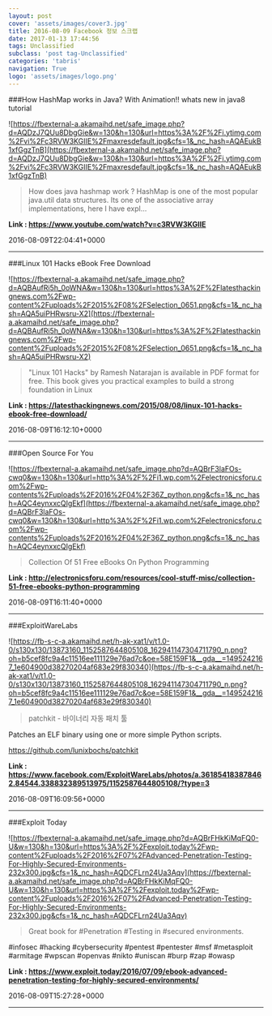 ```yaml
---
layout: post
cover: 'assets/images/cover3.jpg'
title: 2016-08-09 Facebook 정보 스크랩
date: 2017-01-13 17:44:56
tags: Unclassified
subclass: 'post tag-Unclassified'
categories: 'tabris'
navigation: True
logo: 'assets/images/logo.png'
---
```


###How HashMap works in Java? With Animation!! whats new in java8 tutorial

![https://fbexternal-a.akamaihd.net/safe_image.php?d=AQDzJ7QUu8DbgGie&w=130&h=130&url=https%3A%2F%2Fi.ytimg.com%2Fvi%2Fc3RVW3KGIIE%2Fmaxresdefault.jpg&cfs=1&_nc_hash=AQAEukB1xfGgzTnB](https://fbexternal-a.akamaihd.net/safe_image.php?d=AQDzJ7QUu8DbgGie&w=130&h=130&url=https%3A%2F%2Fi.ytimg.com%2Fvi%2Fc3RVW3KGIIE%2Fmaxresdefault.jpg&cfs=1&_nc_hash=AQAEukB1xfGgzTnB)

>How does java hashmap work ? HashMap is one of the most popular java.util data structures. Its one of the associative array implementations, here I have expl...

**Link : <https://www.youtube.com/watch?v=c3RVW3KGIIE>**

2016-08-09T22:04:41+0000

---

###Linux 101 Hacks eBook Free Download

![https://fbexternal-a.akamaihd.net/safe_image.php?d=AQBAufRi5h_0oWNA&w=130&h=130&url=https%3A%2F%2Flatesthackingnews.com%2Fwp-content%2Fuploads%2F2015%2F08%2FSelection_0651.png&cfs=1&_nc_hash=AQA5uiPHRwsru-X2](https://fbexternal-a.akamaihd.net/safe_image.php?d=AQBAufRi5h_0oWNA&w=130&h=130&url=https%3A%2F%2Flatesthackingnews.com%2Fwp-content%2Fuploads%2F2015%2F08%2FSelection_0651.png&cfs=1&_nc_hash=AQA5uiPHRwsru-X2)

>"Linux 101 Hacks" by Ramesh Natarajan is available in PDF format for free. This book gives you practical examples to build a strong foundation in Linux

**Link : <https://latesthackingnews.com/2015/08/08/linux-101-hacks-ebook-free-download/>**

2016-08-09T16:12:10+0000

---

###Open Source For You

![https://fbexternal-a.akamaihd.net/safe_image.php?d=AQBrF3laFOs-cwq0&w=130&h=130&url=http%3A%2F%2Fi1.wp.com%2Felectronicsforu.com%2Fwp-contents%2Fuploads%2F2016%2F04%2F36Z_python.png&cfs=1&_nc_hash=AQC4eynxxcQIgEkf](https://fbexternal-a.akamaihd.net/safe_image.php?d=AQBrF3laFOs-cwq0&w=130&h=130&url=http%3A%2F%2Fi1.wp.com%2Felectronicsforu.com%2Fwp-contents%2Fuploads%2F2016%2F04%2F36Z_python.png&cfs=1&_nc_hash=AQC4eynxxcQIgEkf)

>Collection Of 51 Free eBooks On Python Programming

**Link : <http://electronicsforu.com/resources/cool-stuff-misc/collection-51-free-ebooks-python-programming>**

2016-08-09T16:11:40+0000

---

###ExploitWareLabs

![https://fb-s-c-a.akamaihd.net/h-ak-xat1/v/t1.0-0/s130x130/13873160_1152587644805108_162941147304711790_n.png?oh=b5cef8fc9a4c11516ee111129e76ad7c&oe=58E159F1&__gda__=1495242167_1e604900d38270204af683e29f830340](https://fb-s-c-a.akamaihd.net/h-ak-xat1/v/t1.0-0/s130x130/13873160_1152587644805108_162941147304711790_n.png?oh=b5cef8fc9a4c11516ee111129e76ad7c&oe=58E159F1&__gda__=1495242167_1e604900d38270204af683e29f830340)

>patchkit - 바이너리 자동 패치 툴

Patches an ELF binary using one or more simple Python scripts.

https://github.com/lunixbochs/patchkit

**Link : <https://www.facebook.com/ExploitWareLabs/photos/a.361854183878462.84544.338832389513975/1152587644805108/?type=3>**

2016-08-09T16:09:56+0000

---

###Exploit Today

![https://fbexternal-a.akamaihd.net/safe_image.php?d=AQBrFHkKiMqFQ0-U&w=130&h=130&url=https%3A%2F%2Fexploit.today%2Fwp-content%2Fuploads%2F2016%2F07%2FAdvanced-Penetration-Testing-For-Highly-Secured-Environments-232x300.jpg&cfs=1&_nc_hash=AQDCFLrn24Ua3Aqv](https://fbexternal-a.akamaihd.net/safe_image.php?d=AQBrFHkKiMqFQ0-U&w=130&h=130&url=https%3A%2F%2Fexploit.today%2Fwp-content%2Fuploads%2F2016%2F07%2FAdvanced-Penetration-Testing-For-Highly-Secured-Environments-232x300.jpg&cfs=1&_nc_hash=AQDCFLrn24Ua3Aqv)

>Great book for #Penetration #Testing in #secured environments. 

#infosec #hacking #cybersecurity #pentest #pentester #msf #metasploit #armitage #wpscan #openvas #nikto #uniscan #burp #zap #owasp

**Link : <https://www.exploit.today/2016/07/09/ebook-advanced-penetration-testing-for-highly-secured-environments/>**

2016-08-09T15:27:28+0000

---

